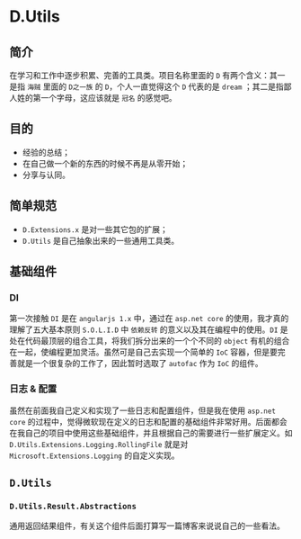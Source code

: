 # D.Utils

## 简介

在学习和工作中逐步积累、完善的工具类。项目名称里面的 `D` 有两个含义：其一是指 `海贼` 里面的 `D之一族` 的 `D`，个人一直觉得这个 `D` 代表的是 `dream` ；其二是指鄙人姓的第一个字母，这应该就是 `冠名` 的感觉吧。

## 目的

* 经验的总结；
* 在自己做一个新的东西的时候不再是从零开始；
* 分享与认同。

## 简单规范

* `D.Extensions.x` 是对一些其它包的扩展；
* `D.Utils` 是自己抽象出来的一些通用工具类。

## 基础组件

### DI

第一次接触 `DI` 是在 `angularjs 1.x` 中，通过在 `asp.net core` 的使用，我才真的理解了五大基本原则 `S.O.L.I.D` 中 `依赖反转` 的意义以及其在编程中的使用。`DI` 是处在代码最顶层的组合工具，将我们拆分出来的一个个不同的 `object` 有机的组合在一起，使编程更加灵活。虽然可是自己去实现一个简单的 `IoC` 容器，但是要完善就是一个很复杂的工作了，因此暂时选取了 `autofac` 作为 `IoC` 的组件。

### 日志 & 配置

虽然在前面我自己定义和实现了一些日志和配置组件，但是我在使用 `asp.net core` 的过程中，觉得微软现在定义的日志和配置的基础组件非常好用。后面都会在我自己的项目中使用这些基础组件，并且根据自己的需要进行一些扩展定义。如 `D.Utils.Extensions.Logging.RollingFile` 就是对 `Microsoft.Extensions.Logging` 的自定义实现。

## `D.Utils`

### `D.Utils.Result.Abstractions`

通用返回结果组件，有关这个组件后面打算写一篇博客来说说自己的一些看法。
